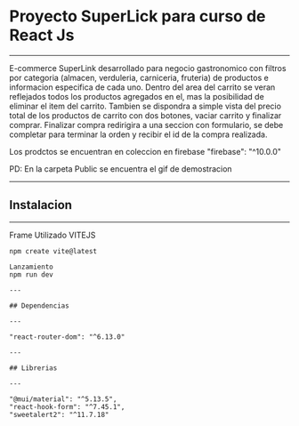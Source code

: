 # Proyecto SuperLick para curso de React Js

---

E-commerce SuperLink desarrollado para negocio gastronomico con filtros por categoria (almacen, verduleria, carniceria, fruteria) de productos e informacion especifica de cada uno.
Dentro del area del carrito se veran reflejados todos los productos agregados en el, mas la posibilidad de eliminar el item del carrito. Tambien se dispondra a simple vista del precio total de los productos de carrito con dos botones, vaciar carrito y finalizar comprar. Finalizar compra redirigira a una seccion con formulario, se debe completar para terminar la orden y recibir el id de la compra realizada.

Los prodctos se encuentran en coleccion en firebase
"firebase": "^10.0.0"

PD: En la carpeta Public se encuentra el gif de demostracion

---

## Instalacion

---

Frame Utilizado VITEJS

```
npm create vite@latest

Lanzamiento
npm run dev

---

## Dependencias

---

"react-router-dom": "^6.13.0"

---

## Librerias

---

"@mui/material": "^5.13.5",
"react-hook-form": "^7.45.1",
"sweetalert2": "^11.7.18"

```

```

```
